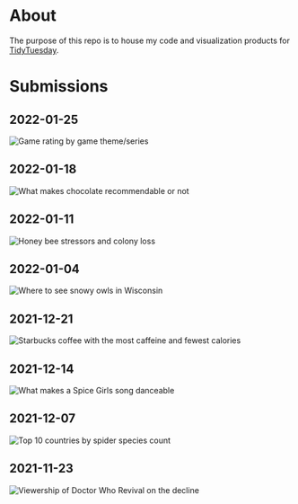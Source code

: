 About
================

The purpose of this repo is to house my code and visualization products
for [TidyTuesday](https://github.com/rfordatascience/tidytuesday).

Submissions
================

## 2022-01-25

![Game rating by game theme/series](2022/2022-01-25/final_plot.png)

## 2022-01-18

![What makes chocolate recommendable or not](2022/2022-01-18/final_plot.png)

## 2022-01-11

![Honey bee stressors and colony loss](2022/2022-01-11/final_plot.png)


## 2022-01-04

![Where to see snowy owls in Wisconsin](2022/2022-01-04/final_plot.png)

## 2021-12-21

![Starbucks coffee with the most caffeine and fewest calories](2021/2021-12-21/final_plot.jpeg)

## 2021-12-14

![What makes a Spice Girls song danceable](2021/2021-12-14/final_plot.jpeg)

## 2021-12-07

![Top 10 countries by spider species count](2021/2021-12-07/final_plot.jpeg)

## 2021-11-23

![Viewership of Doctor Who Revival on the decline](2021/2021-11-23/final_plot.jpeg)
